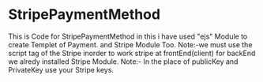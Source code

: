 # StripePaymentMethod

This is Code for StripePaymentMethod in this i have used "ejs" Module to create Templet of Payment. and Stripe Module Too.
Note:-we must use the script tag of the Stripe inorder to work stripe at frontEnd(client) for backEnd we alredy installed Stripe Module.
Note:- In the place of publicKey and PrivateKey use your Stripe keys.
